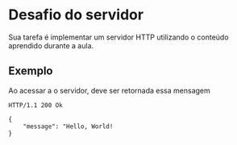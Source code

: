 # Desafio do servidor

Sua tarefa é implementar um servidor HTTP utilizando o conteúdo aprendido durante a aula.

## Exemplo
Ao acessar a o servidor, deve ser retornada essa mensagem
```
HTTP/1.1 200 Ok
```

```
{
    "message": "Hello, World!
}
```